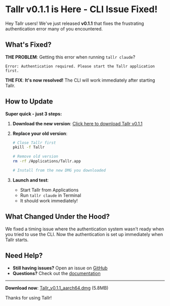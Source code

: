 # Tallr v0.1.1 is Here - CLI Issue Fixed!

Hey Tallr users! We've just released **v0.1.1** that fixes the frustrating authentication error many of you encountered.

## What's Fixed?

**THE PROBLEM**: Getting this error when running `tallr claude`?
```
Error: Authentication required. Please start the Tallr application first.
```

**THE FIX**: **It's now resolved!** The CLI will work immediately after starting Tallr.

## How to Update

**Super quick - just 3 steps:**

1. **Download the new version**: [Click here to download Tallr v0.1.1](https://github.com/kaihochak/tallr/releases/download/v0.1.1/Tallr_0.1.1_aarch64.dmg)

2. **Replace your old version**:
   ```bash
   # Close Tallr first
   pkill -f Tallr
   
   # Remove old version
   rm -rf /Applications/Tallr.app
   
   # Install from the new DMG you downloaded
   ```

3. **Launch and test**:
   - Start Tallr from Applications
   - Run `tallr claude` in Terminal
   - It should work immediately!

## What Changed Under the Hood?

We fixed a timing issue where the authentication system wasn't ready when you tried to use the CLI. Now the authentication is set up immediately when Tallr starts.

## Need Help?

- **Still having issues?** Open an issue on [GitHub](https://github.com/kaihochak/tallr/issues)
- **Questions?** Check out the [documentation](https://github.com/kaihochak/tallr#readme)

---

**Download now**: [Tallr_v0.1.1_aarch64.dmg](https://github.com/kaihochak/tallr/releases/download/v0.1.1/Tallr_0.1.1_aarch64.dmg) (5.8MB)

Thanks for using Tallr!